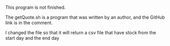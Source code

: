 This program is not finished.

The getQuote.sh is a program that was written by an author, and the GitHub link is in the comment.

I changed the file so that it will return a csv file that have stock from the start day and the end day


